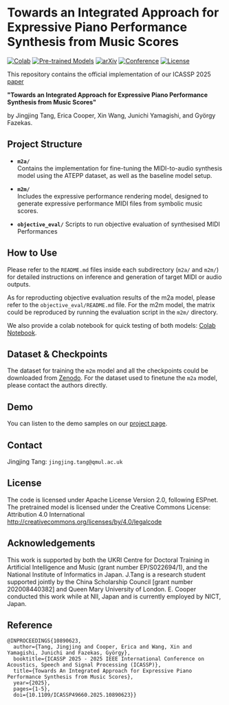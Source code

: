 # Towards an Integrated Approach for Expressive Piano Performance Synthesis from Music Scores
[![Colab](https://colab.research.google.com/assets/colab-badge.svg)](https://colab.research.google.com/drive/1J16U55C-uBYgMDasUC7-Ku8zirzjFVQb?usp=sharing)
[![Pre-trained Models](https://img.shields.io/badge/Models-Zenodo-9cf?logo=zenodo)](https://zenodo.org/records/15524693)
[![arXiv](https://img.shields.io/badge/arXiv-2501.10222v1-b31b1b.svg)](https://arxiv.org/abs/2501.10222v1)
[![Conference](https://img.shields.io/badge/Conference-ICASSP%202025-green)](https://2025.ieeeicassp.org)
[![License](https://img.shields.io/badge/License-Apache%202.0-lightgrey)](https://zenodo.org/records/15524693/files/LICENSE.txt?download=1)

This repository contains the official implementation of our ICASSP 2025 [paper](https://ieeexplore.ieee.org/stamp/stamp.jsp?arnumber=10890623)

**"Towards an Integrated Approach for Expressive Piano Performance Synthesis from Music Scores"**

by Jingjing Tang, Erica Cooper, Xin Wang, Junichi Yamagishi, and György Fazekas.

## Project Structure

- **`m2a/`**  
  Contains the implementation for fine-tuning the MIDI-to-audio synthesis model using the ATEPP dataset, as well as the baseline model setup.

- **`m2m/`**  
  Includes the expressive performance rendering model, designed to generate expressive performance MIDI files from symbolic music scores.

- **`objective_eval/`**
  Scripts to run objective evaluation of synthesised MIDI Performances

## How to Use

Please refer to the `README.md` files inside each subdirectory (`m2a/` and `m2m/`) for detailed instructions on inference and generation of target MIDI or audio outputs.

As for reproducting objective evaluation results of the m2a model, please refer to the `objective_eval/README.md` file. For the m2m model, the matrix could be reproduced by running the evaluation script in the `m2m/` directory.

We also provide a colab notebook for quick testing of both models: [Colab Notebook](https://colab.research.google.com/drive/1J16U55C-uBYgMDasUC7-Ku8zirzjFVQb?usp=sharing).

## Dataset & Checkpoints
The dataset for training the `m2m` model and all the checkpoints could be downloaded from [Zenodo](https://zenodo.org/records/15524693). For the dataset used to finetune the `m2a` model, please contact the authors directly.

## Demo
You can listen to the demo samples on our [project page](https://tangjjbetsy.github.io/S2A/).

## Contact
Jingjing Tang: `jingjing.tang@qmul.ac.uk`

## License
The code is licensed under Apache License Version 2.0, following ESPnet. The pretrained model is licensed under the Creative Commons License: Attribution 4.0 International http://creativecommons.org/licenses/by/4.0/legalcode

## Acknowledgements
This work is supported by both the UKRI Centre for Doctoral Training in Artificial Intelligence and Music (grant number EP/S022694/1), and the National Institute of Informatics in Japan. J.Tang is a research student supported jointly by the China Scholarship Council [grant number 202008440382] and Queen Mary University of London. E. Cooper conducted this work while at NII, Japan and is currently employed by NICT, Japan.

## Reference
```
@INPROCEEDINGS{10890623,
  author={Tang, Jingjing and Cooper, Erica and Wang, Xin and Yamagishi, Junichi and Fazekas, György},
  booktitle={ICASSP 2025 - 2025 IEEE International Conference on Acoustics, Speech and Signal Processing (ICASSP)}, 
  title={Towards An Integrated Approach for Expressive Piano Performance Synthesis from Music Scores}, 
  year={2025},
  pages={1-5},
  doi={10.1109/ICASSP49660.2025.10890623}}
```
